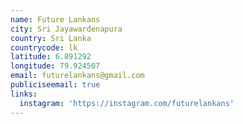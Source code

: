 ```yaml
---
name: Future Lankans
city: Sri Jayawardenapura
country: Sri Lanka
countrycode: lk
latitude: 6.891292
longitude: 79.924507
email: futurelankans@gmail.com
publiciseemail: true
links:
  instagram: 'https://instagram.com/futurelankans'
---
```


